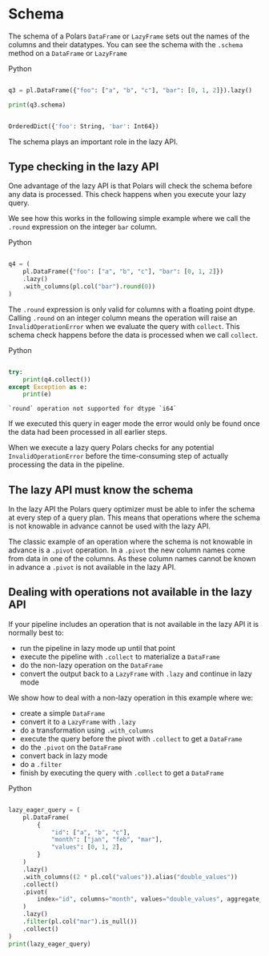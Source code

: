 # Schema


The schema of a Polars `DataFrame` or `LazyFrame` sets out the names of the columns and their datatypes. You can see the schema with the `.schema` method on a `DataFrame` or `LazyFrame`


 Python


   

```python

q3 = pl.DataFrame({"foo": ["a", "b", "c"], "bar": [0, 1, 2]}).lazy()

print(q3.schema)

```







```python

OrderedDict({'foo': String, 'bar': Int64})

```

The schema plays an important role in the lazy API.


## Type checking in the lazy API


One advantage of the lazy API is that Polars will check the schema before any data is processed. This check happens when you execute your lazy query.


We see how this works in the following simple example where we call the `.round` expression on the integer `bar` column.


 Python


   

```python

q4 = (
    pl.DataFrame({"foo": ["a", "b", "c"], "bar": [0, 1, 2]})
    .lazy()
    .with_columns(pl.col("bar").round(0))
)

```






The `.round` expression is only valid for columns with a floating point dtype. Calling `.round` on an integer column means the operation will raise an `InvalidOperationError` when we evaluate the query with `collect`. This schema check happens before the data is processed when we call `collect`.


 Python



```python

try:
    print(q4.collect())
except Exception as e:
    print(e)

```





```
`round` operation not supported for dtype `i64`

```

If we executed this query in eager mode the error would only be found once the data had been processed in all earlier steps.


When we execute a lazy query Polars checks for any potential `InvalidOperationError` before the time-consuming step of actually processing the data in the pipeline.


## The lazy API must know the schema


In the lazy API the Polars query optimizer must be able to infer the schema at every step of a query plan. This means that operations where the schema is not knowable in advance cannot be used with the lazy API.


The classic example of an operation where the schema is not knowable in advance is a `.pivot` operation. In a `.pivot` the new column names come from data in one of the columns. As these column names cannot be known in advance a `.pivot` is not available in the lazy API.


## Dealing with operations not available in the lazy API


If your pipeline includes an operation that is not available in the lazy API it is normally best to:


* run the pipeline in lazy mode up until that point
* execute the pipeline with `.collect` to materialize a `DataFrame`
* do the non-lazy operation on the `DataFrame`
* convert the output back to a `LazyFrame` with `.lazy` and continue in lazy mode


We show how to deal with a non-lazy operation in this example where we:


* create a simple `DataFrame`
* convert it to a `LazyFrame` with `.lazy`
* do a transformation using `.with_columns`
* execute the query before the pivot with `.collect` to get a `DataFrame`
* do the `.pivot` on the `DataFrame`
* convert back in lazy mode
* do a `.filter`
* finish by executing the query with `.collect` to get a `DataFrame`


 Python


     

```python

lazy_eager_query = (
    pl.DataFrame(
        {
            "id": ["a", "b", "c"],
            "month": ["jan", "feb", "mar"],
            "values": [0, 1, 2],
        }
    )
    .lazy()
    .with_columns((2 * pl.col("values")).alias("double_values"))
    .collect()
    .pivot(
        index="id", columns="month", values="double_values", aggregate_function="first"
    )
    .lazy()
    .filter(pl.col("mar").is_null())
    .collect()
)
print(lazy_eager_query)

```







